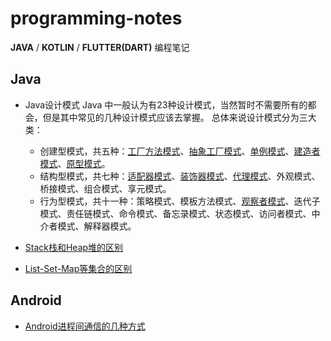 # programming-notes
**JAVA** / **KOTLIN** / **FLUTTER(DART)** 编程笔记

## Java
* Java设计模式
    Java 中一般认为有23种设计模式，当然暂时不需要所有的都会，但是其中常见的几种设计模式应该去掌握。
    总体来说设计模式分为三大类：
  * 创建型模式，共五种：[工厂方法模式](/java/设计模式-工厂模式.md)、[抽象工厂模式](/java/设计模式-抽象工厂模式.md)、[单例模式](java/设计模式-单例模式.md)、[建造者模式](/java/设计模式-建造者模式.md)、[原型模式](/java/设计模式-原型模式.md)。
  * 结构型模式，共七种：[适配器模式](/java/设计模式-适配器模式.md)、[装饰器模式](/java/设计模式-装饰模式.md)、[代理模式](/java/设计模式-代理模式.md)、外观模式、桥接模式、组合模式、享元模式。
  * 行为型模式，共十一种：策略模式、模板方法模式、[观察者模式](/java/设计模式-观察者模式.md)、迭代子模式、责任链模式、命令模式、备忘录模式、状态模式、访问者模式、中介者模式、解释器模式。

* [Stack栈和Heap堆的区别](/java/Stack栈和Heap堆的区别.md)
* [List-Set-Map等集合的区别](/java/List-Set-Map等集合的区别.md)


## Android
* [Android进程间通信的几种方式](/android/Android进程间通信的几种方式.md)
